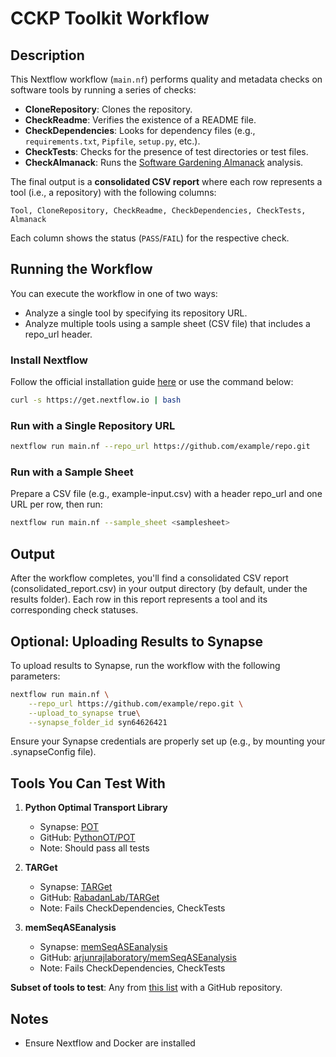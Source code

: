# CCKP Toolkit Workflow

## Description

This Nextflow workflow (`main.nf`) performs quality and metadata checks on software tools by running a series of checks:

- **CloneRepository**: Clones the repository.
- **CheckReadme**: Verifies the existence of a README file.
- **CheckDependencies**: Looks for dependency files (e.g., `requirements.txt`, `Pipfile`, `setup.py`, etc.).
- **CheckTests**: Checks for the presence of test directories or test files.
- **CheckAlmanack**: Runs the [Software Gardening Almanack](https://github.com/software-gardening/almanack) analysis.

The final output is a **consolidated CSV report** where each row represents a tool (i.e., a repository) with the following columns:

```Tool, CloneRepository, CheckReadme, CheckDependencies, CheckTests, Almanack```

Each column shows the status (`PASS`/`FAIL`) for the respective check.

## Running the Workflow
You can execute the workflow in one of two ways:
- Analyze a single tool by specifying its repository URL.
- Analyze multiple tools using a sample sheet (CSV file) that includes a repo_url header.

### Install Nextflow 
Follow the official installation guide [here](https://www.nextflow.io/docs/latest/install.html) or use the command below:

```bash
curl -s https://get.nextflow.io | bash
```

### Run with a Single Repository URL
```bash
nextflow run main.nf --repo_url https://github.com/example/repo.git
```

### Run with a Sample Sheet
Prepare a CSV file (e.g., example-input.csv) with a header repo_url and one URL per row, then run:

```bash
nextflow run main.nf --sample_sheet <samplesheet>
```

## Output
After the workflow completes, you'll find a consolidated CSV report (consolidated_report.csv) in your output directory (by default, under the results folder). Each row in this report represents a tool and its corresponding check statuses.

## Optional: Uploading Results to Synapse
To upload results to Synapse, run the workflow with the following parameters:

```bash
nextflow run main.nf \
    --repo_url https://github.com/example/repo.git \
    --upload_to_synapse true\
    --synapse_folder_id syn64626421
```
Ensure your Synapse credentials are properly set up (e.g., by mounting your .synapseConfig file).

## Tools You Can Test With

1. **Python Optimal Transport Library**  
   - Synapse: [POT](https://cancercomplexity.synapse.org/Explore/Tools/DetailsPage?toolName=POT)  
   - GitHub: [PythonOT/POT](https://github.com/PythonOT/POT)  
   - Note: Should pass all tests

2. **TARGet**  
   - Synapse: [TARGet](https://cancercomplexity.synapse.org/Explore/Tools/DetailsPage?toolName=TARGet)  
   - GitHub: [RabadanLab/TARGet](https://github.com/RabadanLab/TARGet/tree/master)  
   - Note: Fails CheckDependencies, CheckTests

3. **memSeqASEanalysis**  
   - Synapse: [memSeqASEanalysis](https://cancercomplexity.synapse.org/Explore/Tools/DetailsPage?toolName=memSeqASEanalysis)  
   - GitHub: [arjunrajlaboratory/memSeqASEanalysis](https://github.com/arjunrajlaboratory/memSeqASEanalysis)  
   - Note: Fails CheckDependencies, CheckTests

**Subset of tools to test**: Any from [this list](https://cancercomplexity.synapse.org/Explore/Tools) with a GitHub repository.

## Notes
- Ensure Nextflow and Docker are installed 